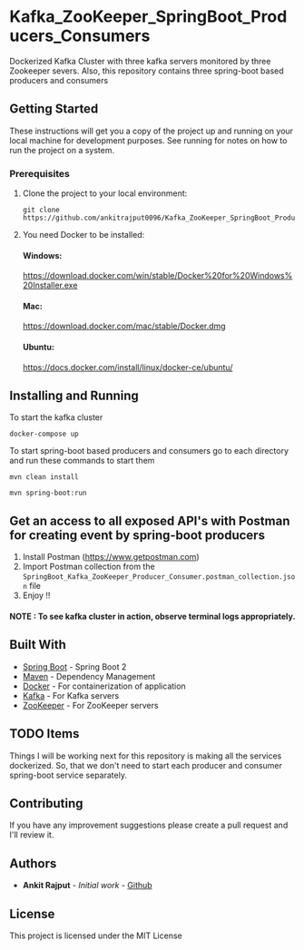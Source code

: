 # Kafka_ZooKeeper_SpringBoot_Producers_Consumers

Dockerized Kafka Cluster with three kafka servers monitored by three Zookeeper severs.
Also, this repository contains three spring-boot based producers and consumers

## Getting Started

These instructions will get you a copy of the project up and running on your local machine for development purposes. See running for notes on how to run the project on a system.

### Prerequisites

1. Clone the project to your local environment:
    ```
    git clone https://github.com/ankitrajput0096/Kafka_ZooKeeper_SpringBoot_Producers_Consumers
    ```

2. You need Docker to be installed:

    #### Windows:
    https://download.docker.com/win/stable/Docker%20for%20Windows%20Installer.exe
    
    #### Mac:
    https://download.docker.com/mac/stable/Docker.dmg
    
    #### Ubuntu:
    https://docs.docker.com/install/linux/docker-ce/ubuntu/

## Installing and Running

To start the kafka cluster
```
docker-compose up
```

To start spring-boot based producers and consumers go to each directory and run these commands to start them
```
mvn clean install
```
```
mvn spring-boot:run
```

## Get an access to all exposed API's with Postman for creating event by spring-boot producers

1. Install Postman (https://www.getpostman.com)
2. Import Postman collection from the `SpringBoot_Kafka_ZooKeeper_Producer_Consumer.postman_collection.json` file
3. Enjoy !!

#### NOTE : To see kafka cluster in action, observe terminal logs appropriately.

## Built With

* [Spring Boot](https://spring.io/projects/spring-boot) - Spring Boot 2
* [Maven](https://maven.apache.org/) - Dependency Management
* [Docker](https://www.docker.com/) - For containerization of application
* [Kafka](https://kafka.apache.org/) - For Kafka servers
* [ZooKeeper](https://zookeeper.apache.org/) - For ZooKeeper servers

## TODO Items

Things I will be working next for this repository is making all the services dockerized. So, that we don't need to start each producer and consumer spring-boot service separately.

## Contributing

If you have any improvement suggestions please create a pull request and I'll review it.


## Authors

* **Ankit Rajput** - *Initial work* - [Github](https://github.com/ankitrajput0096)

## License

This project is licensed under the MIT License




